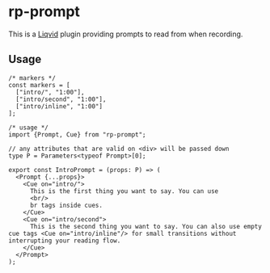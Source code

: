 # rp-prompt

This is a [Liqvid](https://liqvidjs.org) plugin providing prompts to read from when recording.

## Usage
```tsx
/* markers */
const markers = [
  ["intro/", "1:00"],
  ["intro/second", "1:00"],
  ["intro/inline", "1:00"]
];

/* usage */
import {Prompt, Cue} from "rp-prompt";

// any attributes that are valid on <div> will be passed down
type P = Parameters<typeof Prompt>[0];

export const IntroPrompt = (props: P) => (
  <Prompt {...props}>
    <Cue on="intro/">
      This is the first thing you want to say. You can use
      <br/>
      br tags inside cues.
    </Cue>
    <Cue on="intro/second">
      This is the second thing you want to say. You can also use empty cue tags <Cue on="intro/inline"/> for small transitions without interrupting your reading flow.
    </Cue>
  </Prompt>
);
```
